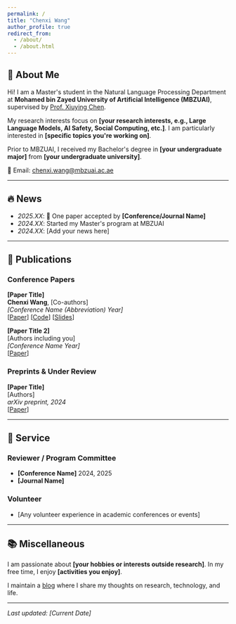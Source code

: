 ```yaml
---
permalink: /
title: "Chenxi Wang"
author_profile: true
redirect_from: 
  - /about/
  - /about.html
---
```


<span id="about-me"></span>

## 👋 About Me

Hi! I am a Master's student in the Natural Language Processing Department at **Mohamed bin Zayed University of Artificial Intelligence (MBZUAI)**, supervised by [Prof. Xiuying Chen](https://iriscxy.github.io/). 

My research interests focus on **[your research interests, e.g., Large Language Models, AI Safety, Social Computing, etc.]**. I am particularly interested in **[specific topics you're working on]**.

Prior to MBZUAI, I received my Bachelor's degree in **[your undergraduate major]** from **[your undergraduate university]**.

📧 Email: [chenxi.wang@mbzuai.ac.ae](mailto:chenxi.wang@mbzuai.ac.ae)

---

<span id="news"></span>

## 🔥 News

- *2025.XX*: 🎉 One paper accepted by **[Conference/Journal Name]**
- *2024.XX*: Started my Master's program at MBZUAI
- *2024.XX*: [Add your news here]

---

<span id="publications"></span>

## 📝 Publications

### Conference Papers

**[Paper Title]**  
**Chenxi Wang**, [Co-authors]  
*[Conference Name (Abbreviation) Year]*  
\[[Paper](link)\] \[[Code](link)\] \[[Slides](link)\]

**[Paper Title 2]**  
[Authors including you]  
*[Conference Name Year]*  
\[[Paper](link)\]

### Preprints & Under Review

**[Paper Title]**  
[Authors]  
*arXiv preprint, 2024*  
\[[Paper](link)\]

---

<span id="service"></span>

## 💼 Service

### Reviewer / Program Committee
- **[Conference Name]** 2024, 2025
- **[Journal Name]** 

### Volunteer
- [Any volunteer experience in academic conferences or events]

---

## 📚 Miscellaneous

I am passionate about **[your hobbies or interests outside research]**. In my free time, I enjoy **[activities you enjoy]**.

I maintain a [blog](/year-archive/) where I share my thoughts on research, technology, and life.

---

*Last updated: [Current Date]*
